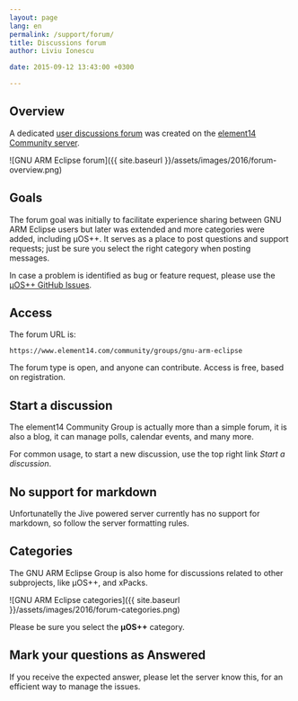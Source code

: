```yaml
---
layout: page
lang: en
permalink: /support/forum/
title: Discussions forum
author: Liviu Ionescu

date: 2015-09-12 13:43:00 +0300

---
```


## Overview

A dedicated [user discussions forum](https://www.element14.com/community/groups/gnu-arm-eclipse) was created on the [element14 Community server](https://www.element14.com/community/welcome).

![GNU ARM Eclipse forum]({{ site.baseurl }}/assets/images/2016/forum-overview.png)

## Goals

The forum goal was initially to facilitate experience sharing between GNU ARM Eclipse users but later was extended and more categories were added, including µOS++. It serves as a place to post questions and support requests; just be sure you select the right category when posting messages.

In case a problem is identified as bug or feature request, please use the [µOS++ GitHub Issues](https://github.com/micro-os-plus/micro-os-plus-iii/issues/).

## Access

The forum URL is:

`https://www.element14.com/community/groups/gnu-arm-eclipse`

The forum type is open, and anyone can contribute. Access is free, based on registration.

## Start a discussion

The element14 Community Group is actually more than a simple forum, it is also a blog, it can manage polls, calendar events, and many more.

For common usage, to start a new discussion, use the top right link _Start a discussion_.

## No support for markdown

Unfortunatelly the Jive powered server currently has no support for markdown, so follow the server formatting rules.

## Categories

The GNU ARM Eclipse Group is also home for discussions related to other subprojects, like µOS++, and xPacks.

![GNU ARM Eclipse categories]({{ site.baseurl }}/assets/images/2016/forum-categories.png)

Please be sure you select the **µOS++** category.

## Mark your questions as Answered

If you receive the expected answer, please let the server know this, for an efficient way to manage the issues.
